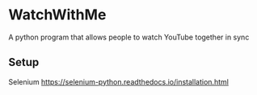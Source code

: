 # WatchWithMe
A python program that allows people to watch YouTube together in sync
## Setup 
Selenium 
https://selenium-python.readthedocs.io/installation.html
